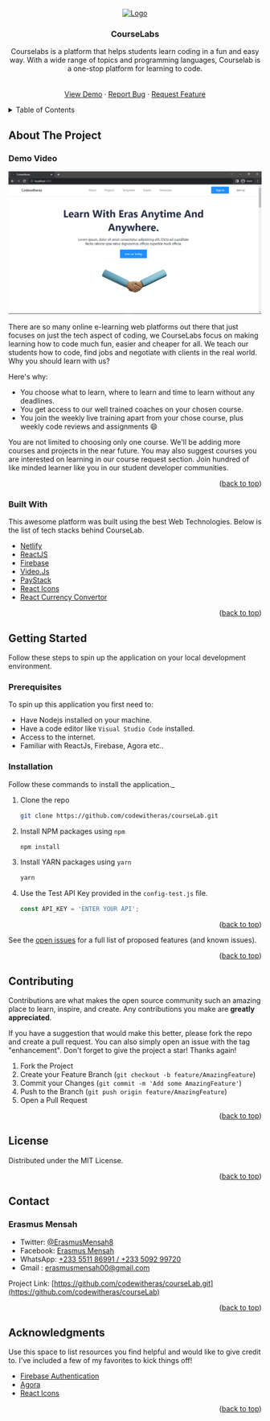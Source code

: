 <div id="top"></div>

<!-- PROJECT LOGO -->
<br />
<div align="center">
  <a href="https://github.com/othneildrew/Best-README-Template">
    <img src="public/favicon.ico" alt="Logo" width="80" height="80">
  </a>

  <h3 align="center">CourseLabs</h3>

  <p align="center">
    Courselabs is a platform that helps students learn coding in a fun and easy way. With a wide range of topics and programming languages, Courselab is a one-stop platform for learning to code.
    <br />
    <br />
    <br />
    <a href="https://papareact.netlify.app">View Demo</a>
    ·
    <a href="https://github.com/codewitheras/papareact/issues">Report Bug</a>
    ·
    <a href="https://github.com/codewitheras/papareact/issues">Request Feature</a>
  </p>
</div>

<!-- TABLE OF CONTENTS -->
<details>
  <summary>Table of Contents</summary>
  <ol>
    <li>
      <a href="#about-the-project">About The Project</a>
      <ul>
        <li><a href="#built-with">Tech Stack</a></li>
      </ul>
    </li>
    <li>
      <a href="#getting-started">Getting Started</a>
      <ul>
        <li><a href="#prerequisites">Prerequisites</a></li>
        <li><a href="#installation">Installation</a></li>
      </ul>
    </li>
    <li><a href="#usage">Usage</a></li>
    <li><a href="#contributing">Contributing</a></li>
    <li><a href="#contact">Contact</a></li>
  </ol>
</details>



<!-- ABOUT THE PROJECT -->
## About The Project

### Demo Video
<!-- <video src='./src/assets/CourseLab _Demo1.mp4' muted controls loop width='700px' height='320px' maxwidth='800px'></video> -->
<img src='/src/assets/Screenshot (70).png' alt='' />

There are so many online e-learning web platforms out there that just focuses on just the tech aspect of coding, we CourseLabs focus on making learning how to code much fun, easier and cheaper for all. We teach our students how to code, find jobs and negotiate with clients in the real world. Why you should learn with us?

Here's why:
* You choose what to learn, where to learn and time to learn without any deadlines.
* You get access to our well trained coaches on your chosen course.
* You join the weekly live training apart from your chose course, plus weekly code reviews and assignments :smile:

You are not limited to choosing only one course. We'll be adding more courses and projects in the near future. You may also suggest courses you are interested on learning in our course request section. Join hundred of like minded learner like you in our student developer communities.


<p align="right">(<a href="#top">back to top</a>)</p>



### Built With

This awesome platform was built using the best Web Technologies. Below is the list of tech stacks behind CourseLab.

* [Netlify](https://netlify.com/)
* [ReactJS](https://reactjs.org/)
* [Firebase](https://firebase.google.com/)
* [Video.Js]()
* [PayStack]()
* [React Icons]()
* [React Currency Convertor]()
<!-- * [React Currency Convertor]() -->
<!-- * [Agora](https://agora.io/) -->

<p align="right">(<a href="#top">back to top</a>)</p>



<!-- GETTING STARTED -->
## Getting Started

Follow these steps to spin up the application on your local development environment.

<!-- * Clone the `CourseLabs` repository either with your terminal or download the `.zip` file onto your computer.
* Open the repository in your preferred code editor like `Visual Studio Code`. -->
<!-- * Open your terminal and type the following commands. -->

### Prerequisites

To spin up this application you first need to:

* Have Nodejs installed on your machine.
* Have a code editor like `Visual Studio Code` installed.
* Access to the internet.
* Familiar with ReactJs, Firebase, Agora etc..


### Installation

Follow these commands to install the application._

1. Clone the repo

   ```sh
   git clone https://github.com/codewitheras/courseLab.git
   ```
2. Install NPM packages using  `npm`
   ```sh
   npm install
   ```
3. Install YARN packages using `yarn`
   ```sh
   yarn
   ```
4. Use the Test API Key provided in the `config-test.js` file.
   ```js
   const API_KEY = 'ENTER YOUR API';
   ```

<p align="right">(<a href="#top">back to top</a>)</p>


See the [open issues](https://github.com/othneildrew/Best-README-Template/issues) for a full list of proposed features (and known issues).

<p align="right">(<a href="#top">back to top</a>)</p>



<!-- CONTRIBUTING -->
## Contributing

Contributions are what makes the open source community such an amazing place to learn, inspire, and create. Any contributions you make are **greatly appreciated**.

If you have a suggestion that would make this better, please fork the repo and create a pull request. You can also simply open an issue with the tag "enhancement".
Don't forget to give the project a star! Thanks again!

1. Fork the Project
2. Create your Feature Branch (`git checkout -b feature/AmazingFeature`)
3. Commit your Changes (`git commit -m 'Add some AmazingFeature'`)
4. Push to the Branch (`git push origin feature/AmazingFeature`)
5. Open a Pull Request

<p align="right">(<a href="#top">back to top</a>)</p>



<!-- LICENSE -->
## License

Distributed under the MIT License.

<p align="right">(<a href="#top">back to top</a>)</p>



<!-- CONTACT -->
## Contact

### Erasmus Mensah
- Twitter: [@ErasmusMensah8](https://twitter.com/ErasmusMensah8)
- Facebook: [Erasmus Mensah](https:/facebook.com/ErasmusMensah)
- WhatsApp: [+233 5511 86991 / +233 5092 99720]()
- Gmail : erasmusmensah00@gmail.com

Project Link: [https://github.com/codewitheras/courseLab.git](https://github.com/codewitheras/courseLab)

<p align="right">(<a href="#top">back to top</a>)</p>



<!-- ACKNOWLEDGMENTS -->
## Acknowledgments

Use this space to list resources you find helpful and would like to give credit to. I've included a few of my favorites to kick things off!

<!-- * [Choose an Open Source License](https://choosealicense.com) -->
<!-- * [GitHub Emoji Cheat Sheet](https://www.webpagefx.com/tools/emoji-cheat-sheet) -->
<!-- * [Malven's Flexbox Cheatsheet](https://flexbox.malven.co/) -->
* [Firebase Authentication](https://firebase.google.com/)
* [Agora](https://agora.io)
* [React Icons](https://react-icons.github.io/react-icons/search)

<p align="right">(<a href="#top">back to top</a>)</p>



<!-- MARKDOWN LINKS & IMAGES -->
<!-- https://www.markdownguide.org/basic-syntax/#reference-style-links -->
[contributors-shield]: https://img.shields.io/github/contributors/othneildrew/Best-README-Template.svg?style=for-the-badge
[contributors-url]: https://github.com/othneildrew/Best-README-Template/graphs/contributors
[forks-shield]: https://img.shields.io/github/forks/othneildrew/Best-README-Template.svg?style=for-the-badge
[forks-url]: https://github.com/othneildrew/Best-README-Template/network/members
[stars-shield]: https://img.shields.io/github/stars/othneildrew/Best-README-Template.svg?style=for-the-badge
[stars-url]: https://github.com/othneildrew/Best-README-Template/stargazers
[issues-shield]: https://img.shields.io/github/issues/othneildrew/Best-README-Template.svg?style=for-the-badge
[issues-url]: https://github.com/othneildrew/Best-README-Template/issues
[license-shield]: https://img.shields.io/github/license/othneildrew/Best-README-Template.svg?style=for-the-badge
[license-url]: https://github.com/othneildrew/Best-README-Template/blob/master/LICENSE.txt
[linkedin-shield]: https://img.shields.io/badge/-LinkedIn-black.svg?style=for-the-badge&logo=linkedin&colorB=555
[linkedin-url]: https://linkedin.com/in/othneildrew
[product-screenshot]: images/screenshot.png
